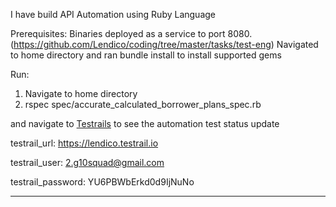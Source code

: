 I have build API Automation using Ruby Language

Prerequisites:
Binaries deployed as a service to port 8080. (https://github.com/Lendico/coding/tree/master/tasks/test-eng)
Navigated to home directory and ran bundle install to install supported gems

Run:
1) Navigate to home directory
2) rspec spec/accurate_calculated_borrower_plans_spec.rb

and navigate to [Testrails](https://lendico.testrail.io/index.php?/runs/view/5&group_by=cases:section_id&group_order=asc) to see the automation test status update



testrail_url: https://lendico.testrail.io

testrail_user: 2.g10squad@gmail.com

testrail_password: YU6PBWbErkd0d9IjNuNo

--------
